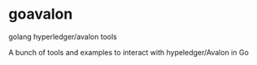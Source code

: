 # goavalon
golang hyperledger/avalon tools

A bunch of tools and examples to interact with hypeledger/Avalon in Go

